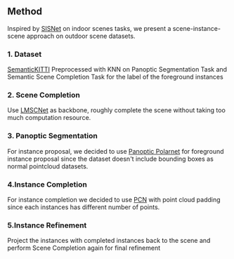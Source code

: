 ## Method
Inspired by [SISNet](https://arxiv.org/abs/2104.03640) on indoor scenes tasks, we present a scene-instance-scene approach on outdoor scene datasets.
### 1. Dataset
[SemanticKITTI](http://www.semantic-kitti.org/)
Preprocessed with KNN on Panoptic Segmentation Task and Semantic Scene Completion Task for the label of the foreground instances
### 2. Scene Completion
Use [LMSCNet](https://arxiv.org/abs/2008.10559) as backbone, roughly complete the scene without taking too much computation resource.
### 3. Panoptic Segmentation
For instance proposal, we decided to use [Panoptic Polarnet](https://arxiv.org/abs/2103.14962) for foreground instance proposal since the dataset doesn't include bounding boxes as normal pointcloud datasets.
### 4.Instance Completion
For instance completion we decided to use [PCN](https://arxiv.org/abs/1808.00671) with point cloud padding since each instances has different number of points.

### 5.Instance Refinement
Project the instances with completed instances back to the scene and perform Scene Completion again for final refinement